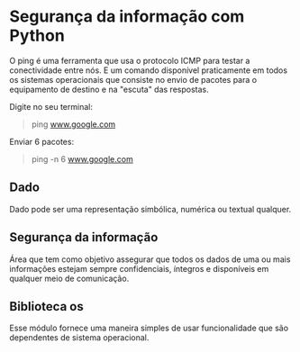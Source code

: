 # Segurança da informação com Python
O ping é uma ferramenta que usa o protocolo ICMP para testar a conectividade entre nós. E um comando disponível praticamente em todos os sistemas operacionais que consiste no envio de pacotes para o equipamento de destino e na "escuta" das respostas.

Digite no seu terminal:
>ping www.google.com

Enviar 6 pacotes:
>ping -n 6 www.google.com

## Dado
Dado pode ser uma representação simbólica, numérica ou textual qualquer.

## Segurança da informação
Área que tem como objetivo assegurar que todos os dados de uma ou mais informações estejam sempre confidenciais, íntegros e disponíveis em qualquer meio de comunicação.

## Biblioteca os
Esse módulo fornece uma maneira simples de usar funcionalidade que são dependentes de sistema operacional.
